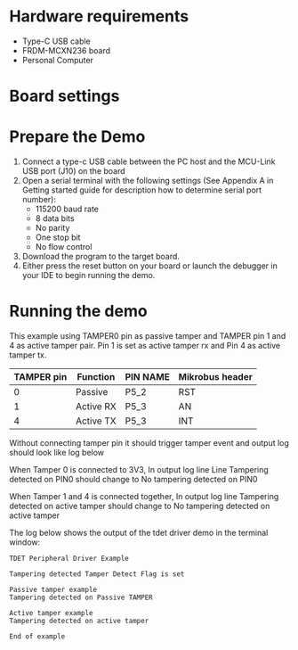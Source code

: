 Hardware requirements
=====================
- Type-C USB cable
- FRDM-MCXN236 board
- Personal Computer

Board settings
============

Prepare the Demo
===============
1.  Connect a type-c USB cable between the PC host and the MCU-Link USB port (J10) on the board
2.  Open a serial terminal with the following settings (See Appendix A in Getting started guide for description how to determine serial port number):
    - 115200 baud rate
    - 8 data bits
    - No parity
    - One stop bit
    - No flow control
3.  Download the program to the target board.
4.  Either press the reset button on your board or launch the debugger in your IDE to begin running the demo.

Running the demo
================
This example using TAMPER0 pin as passive tamper and TAMPER pin 1 and 4 as active tamper pair.
Pin 1 is set as active tamper rx and Pin 4 as active tamper tx.

| TAMPER pin | Function   | PIN NAME | Mikrobus header|
|------------|------------|----------|----------------|
| 0          | Passive    | P5_2     | RST            |
| 1          | Active RX  | P5_3     | AN             |
| 4          | Active TX  | P5_3     | INT            |

Without connecting tamper pin it should trigger tamper event and output log should look like log below

When Tamper 0 is connected to 3V3, In output log line Line Tampering detected on PIN0 should change to No tampering detected on PIN0

When Tamper 1 and 4 is connected together, In output log line Tampering detected on active tamper should change to No tampering detected on active tamper

The log below shows the output of the tdet driver demo in the terminal window:
~~~~~~~~~~~~~~~~~~~~~~~~~~~~~~~~~~~
TDET Peripheral Driver Example

Tampering detected Tamper Detect Flag is set

Passive tamper example
Tampering detected on Passive TAMPER

Active tamper example
Tampering detected on active tamper

End of example
~~~~~~~~~~~~~~~~~~~~~~~~~~~~~~~~~~~

